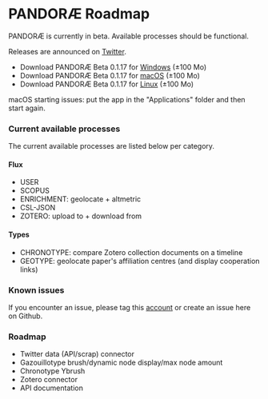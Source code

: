 # PANDORÆ Roadmap

PANDORÆ is currently in beta. Available processes should be functional.

Releases are announced on [Twitter](https://mobile.twitter.com/PANDORAE_CORE).

- Download PANDORÆ Beta 0.1.17 for [Windows](https://anthropos-ecosystems.com/pandorae/PANDORAE-win32-x64.zip) (±100 Mo)
- Download PANDORÆ Beta 0.1.17 for [macOS](https://anthropos-ecosystems.com/pandorae/PANDORAE-darwin-x64.zip) (±100 Mo) 
- Download PANDORÆ Beta 0.1.17 for [Linux](https://anthropos-ecosystems.com/pandorae/PANDORAE-linux-x64.zip) (±100 Mo)

macOS starting issues: put the app in the "Applications" folder and then start again.

### Current available processes
The current available processes are listed below per category.

#### Flux
- USER
- SCOPUS
- ENRICHMENT: geolocate + altmetric
- CSL-JSON
- ZOTERO: upload to + download from

#### Types
- CHRONOTYPE: compare Zotero collection documents on a timeline
- GEOTYPE: geolocate paper's affiliation centres (and display cooperation links)

### Known issues
If you encounter an issue, please tag this [account](https://mobile.twitter.com/PANDORAE_CORE) or create an issue here on Github.

### Roadmap
- Twitter data (API/scrap) connector 
- Gazouillotype brush/dynamic node display/max node amount
- Chronotype Ybrush
- Zotero connector 
- API documentation
